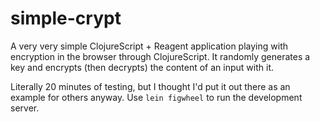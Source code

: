 # simple-crypt

A very very simple ClojureScript + Reagent application playing with encryption in the browser through ClojureScript. It randomly generates a key and encrypts (then decrypts) the content of an input with it.

Literally 20 minutes of testing, but I thought I'd put it out there as an example for others anyway. Use `lein figwheel` to run the development server.
